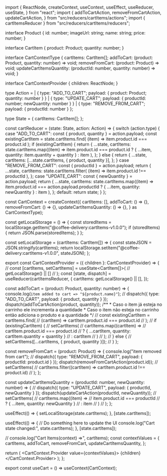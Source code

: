 import {
  ReactNode,
  createContext,
  useContext,
  useEffect,
  useReducer,
  useState,
} from "react";
import {
  addToCartAction,
  removeFromCartAction,
  updateCartAction,
} from "src/reducers/cartItems/actions";
import { cartItemsReducer } from "src/reducers/cartItems/reducers";

interface Product {
  id: number;
  imageUrl: string;
  name: string;
  price: number;
}

interface CartItem {
  product: Product;
  quantity: number;
}

interface CartContextType {
  cartItems: CartItem[];
  addToCart: (product: Product, quantity: number) => void;
  removeFromCart: (product: Product) => void;
  updateCartItemsQuantity: (productId: number, quantity: number) => void;
}

interface CartContextProvider {
  children: ReactNode;
}

type Action =
  | { type: "ADD_TO_CART"; payload: { product: Product; quantity: number } }
  | { type: "UPDATE_CART"; payload: { productId: number; newQuantity: number } }
  | { type: "REMOVE_FROM_CART"; payload: { productId: number } };

type State = {
  cartItems: CartItem[];
};

const cartReducer = (state: State, action: Action) => {
  switch (action.type) {
    case "ADD_TO_CART":
      const { product, quantity } = action.payload;
      const existingCartItem = state.cartItems.find(
        (item) => item.product.id === product.id
      );
      if (existingCartItem) {
        return {
          ...state,
          cartItems: state.cartItems.map((item) =>
            item.product.id === product.id
              ? { ...item, quantity: item.quantity + quantity }
              : item
          ),
        };
      } else {
        return {
          ...state,
          cartItems: [...state.cartItems, { product, quantity }],
        };
      }
    case "REMOVE_FROM_CART":
      const { productId } = action.payload;
      return {
        ...state,
        cartItems: state.cartItems.filter(
          (item) => item.product.id !== productId
        ),
      };
    case "UPDATE_CART":
      const { newQuantity } = action.payload;
      return {
        ...state,
        cartItems: state.cartItems.map((item) =>
          item.product.id === action.payload.productId
            ? { ...item, quantity: newQuantity }
            : item
        ),
      };
    default:
      return state;
  }
};

const CartContext = createContext({
  cartItems: [],
  addToCart: () => {},
  removeFromCart: () => {},
  updateCartItemsQuantity: () => {},
} as CartContextType);

const getLocalStorage = () => {
  const storedItems = localStorage.getItem("@coffee-delivery:cartItems-v1.0.0");
  if (storedItems) {
    return JSON.parse(storedItems);
  }
};

const setLocalStorage = (cartItems: CartItem[]) => {
  const stateJSON = JSON.stringify(cartItems);
  return localStorage.setItem("@coffee-delivery:cartItems-v1.0.0", stateJSON);
};

export const CartContextProvider = ({ children }: CartContextProvider) => {
  // const [cartItems, setCartItems] = useState<CartItem[]>(
  //   getLocalStorage() || []
  // );
  const [state, dispatch] = useReducer(cartItemsReducer, {
    cartItems: getLocalStorage() || [],
  });

  const addToCart = (product: Product, quantity: number) => {
    console.log(`item added to cart => "${product.name}"`);
    // dispatch({ type: "ADD_TO_CART", payload: { product, quantity } });
    dispatch(addToCartAction(product, quantity));
    /**
     * Caso o item já esteja no carrinho ele incrementa a quantidade
     * Caso o item não esteja no carrinho então adiciona o produto e a quantidade
     */
    // const existingCartItem = cartItems.find(
    //   (cartItem) => cartItem.product.id === product.id
    // );
    // if (existingCartItem) {
    //   setCartItems(
    //     cartItems.map((cartItem) =>
    //       cartItem.product.id === product.id
    //         ? { ...cartItem, quantity: cartItem.quantity + quantity }
    //         : cartItem
    //     )
    //   );
    // } else {
    //   setCartItems([...cartItems, { product, quantity }]);
    // }
  };

  const removeFromCart = (product: Product) => {
    console.log("item removed from cart");
    // dispatch({ type: "REMOVE_FROM_CART", payload: { productId: product.id } });
    dispatch(removeFromCartAction(product.id));
    // setCartItems(
    //   cartItems.filter((cartItem) => cartItem.product.id !== product.id)
    // );
  };

  const updateCartItemsQuantity = (productId: number, newQuantity: number) => {
    // dispatch({ type: "UPDATE_CART", payload: { productId, newQuantity } });
    dispatch(updateCartAction(productId, newQuantity));
    // setCartItems(
    //   cartItems.map((item) =>
    //     item.product.id === productId
    //       ? { ...item, quantity: newQuantity }
    //       : item
    //   )
    // );
  };

  useEffect(() => {
    setLocalStorage(state.cartItems);
  }, [state.cartItems]);

  useEffect(() => {
    // Do something here to update the UI
    console.log("Cart state changed:", state.cartItems);
  }, [state.cartItems]);

  // console.log("Cart Items(context) =>", cartItems);
  const contextValues = {
    cartItems,
    addToCart,
    removeFromCart,
    updateCartItemsQuantity,
  };

  return (
    <CartContext.Provider value={contextValues}>
      {children}
    </CartContext.Provider>
  );
};

export const useCart = () => useContext(CartContext);
